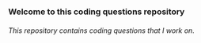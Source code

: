 ### Welcome to this coding questions repository 

###### This repository contains coding questions that I work on.
